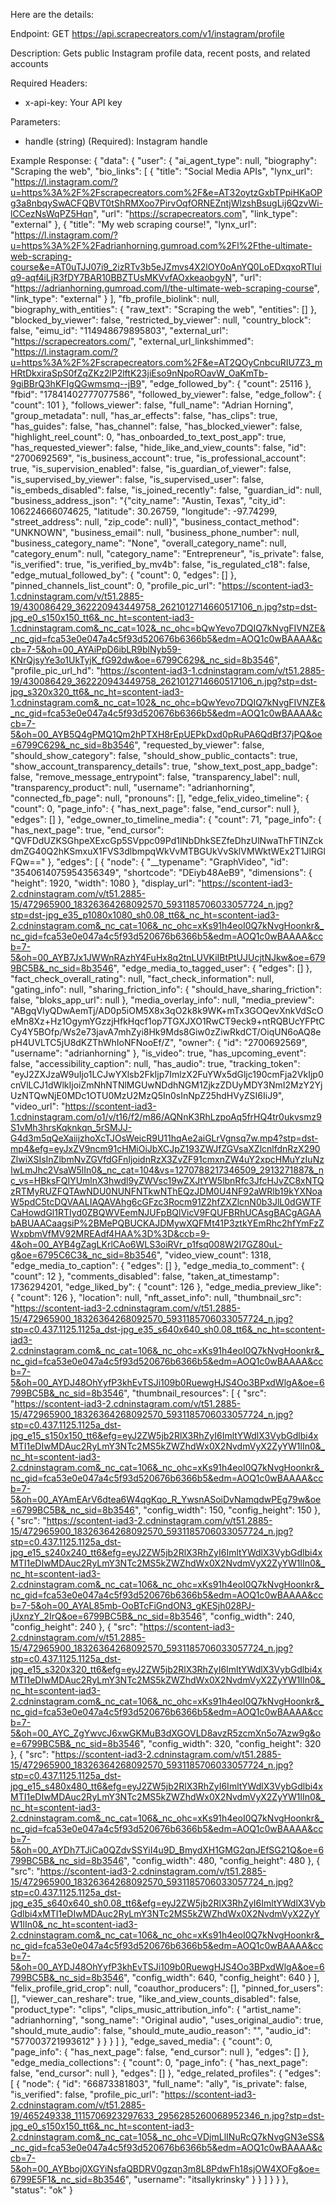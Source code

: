 Here are the details:
  
  Endpoint: GET https://api.scrapecreators.com/v1/instagram/profile
  
  Description: Gets public Instagram profile data, recent posts, and related accounts
  
  Required Headers:
  - x-api-key: Your API key
  
  Parameters:
  - handle (string) (Required): Instagram handle
  
  Example Response:
  {
  "data": {
    "user": {
      "ai_agent_type": null,
      "biography": "Scraping the web",
      "bio_links": [
        {
          "title": "Social Media APIs",
          "lynx_url": "https://l.instagram.com/?u=https%3A%2F%2Fscrapecreators.com%2F&e=AT32oytzGxbTPpiHKaOPg3a8nbqySwACFQBVT0tShRMXoo7PirvOqfORNEZntjWlzshBsugLij6QzvWi-lCCezNsWqPZ5Hqn",
          "url": "https://scrapecreators.com",
          "link_type": "external"
        },
        {
          "title": "My web scraping course!",
          "lynx_url": "https://l.instagram.com/?u=https%3A%2F%2Fadrianhorning.gumroad.com%2Fl%2Fthe-ultimate-web-scraping-course&e=AT0uTJJ07i9_2izRTv3b5eJZmvs4X2lOY0oAnYQ0LoEDxqxoRTIuiq9-aqf4iLjR3fDY7BAR10BBZTUsMKVvfAOxkeaobgyN",
          "url": "https://adrianhorning.gumroad.com/l/the-ultimate-web-scraping-course",
          "link_type": "external"
        }
      ],
      "fb_profile_biolink": null,
      "biography_with_entities": {
        "raw_text": "Scraping the web",
        "entities": []
      },
      "blocked_by_viewer": false,
      "restricted_by_viewer": null,
      "country_block": false,
      "eimu_id": "114948679895803",
      "external_url": "https://scrapecreators.com/",
      "external_url_linkshimmed": "https://l.instagram.com/?u=https%3A%2F%2Fscrapecreators.com%2F&e=AT2QOyCnbcuRIU7Z3_mHRtDkxiraSpS0fZqZKz2lP2lftK23jiEso9nNpoROavW_OaKmTb-9giBBrQ3hKFIgQGwmsmq--jB9",
      "edge_followed_by": {
        "count": 25116
      },
      "fbid": "17841402777077586",
      "followed_by_viewer": false,
      "edge_follow": {
        "count": 101
      },
      "follows_viewer": false,
      "full_name": "Adrian Horning",
      "group_metadata": null,
      "has_ar_effects": false,
      "has_clips": true,
      "has_guides": false,
      "has_channel": false,
      "has_blocked_viewer": false,
      "highlight_reel_count": 0,
      "has_onboarded_to_text_post_app": true,
      "has_requested_viewer": false,
      "hide_like_and_view_counts": false,
      "id": "2700692569",
      "is_business_account": true,
      "is_professional_account": true,
      "is_supervision_enabled": false,
      "is_guardian_of_viewer": false,
      "is_supervised_by_viewer": false,
      "is_supervised_user": false,
      "is_embeds_disabled": false,
      "is_joined_recently": false,
      "guardian_id": null,
      "business_address_json": "{\"city_name\": \"Austin, Texas\", \"city_id\": 106224666074625, \"latitude\": 30.26759, \"longitude\": -97.74299, \"street_address\": null, \"zip_code\": null}",
      "business_contact_method": "UNKNOWN",
      "business_email": null,
      "business_phone_number": null,
      "business_category_name": "None",
      "overall_category_name": null,
      "category_enum": null,
      "category_name": "Entrepreneur",
      "is_private": false,
      "is_verified": true,
      "is_verified_by_mv4b": false,
      "is_regulated_c18": false,
      "edge_mutual_followed_by": {
        "count": 0,
        "edges": []
      },
      "pinned_channels_list_count": 0,
      "profile_pic_url": "https://scontent-iad3-1.cdninstagram.com/v/t51.2885-19/430086429_362220943449758_2621012714660517106_n.jpg?stp=dst-jpg_e0_s150x150_tt6&_nc_ht=scontent-iad3-1.cdninstagram.com&_nc_cat=102&_nc_ohc=bQwYevo7DQIQ7kNvgFIVNZE&_nc_gid=fca53e0e047a4c5f93d520676b6366b5&edm=AOQ1c0wBAAAA&ccb=7-5&oh=00_AYAiPpD6ibLR9blNyb59-KNrQjsyYe3o1UkTyjK_fG92dw&oe=6799C629&_nc_sid=8b3546",
      "profile_pic_url_hd": "https://scontent-iad3-1.cdninstagram.com/v/t51.2885-19/430086429_362220943449758_2621012714660517106_n.jpg?stp=dst-jpg_s320x320_tt6&_nc_ht=scontent-iad3-1.cdninstagram.com&_nc_cat=102&_nc_ohc=bQwYevo7DQIQ7kNvgFIVNZE&_nc_gid=fca53e0e047a4c5f93d520676b6366b5&edm=AOQ1c0wBAAAA&ccb=7-5&oh=00_AYB5Q4gPMQ1Qm2hPTXH8rEpUEPkDxd0pRuPA6QdBf37jPQ&oe=6799C629&_nc_sid=8b3546",
      "requested_by_viewer": false,
      "should_show_category": false,
      "should_show_public_contacts": true,
      "show_account_transparency_details": true,
      "show_text_post_app_badge": false,
      "remove_message_entrypoint": false,
      "transparency_label": null,
      "transparency_product": null,
      "username": "adrianhorning",
      "connected_fb_page": null,
      "pronouns": [],
      "edge_felix_video_timeline": {
        "count": 0,
        "page_info": {
          "has_next_page": false,
          "end_cursor": null
        },
        "edges": []
      },
      "edge_owner_to_timeline_media": {
        "count": 71,
        "page_info": {
          "has_next_page": true,
          "end_cursor": "QVFDdUZKSGhpeXExcGp5SVppc09Pd1lNbDhkSEZfeDhzUlNwaThFTlNZckdmZG40Q2hKSmxuX1FVS3dlbmpqWkVvMTBGUkVvSklVMWktWEx2T1JlRGlFQw=="
        },
        "edges": [
          {
            "node": {
              "__typename": "GraphVideo",
              "id": "3540614075954356349",
              "shortcode": "DEiyb48AeB9",
              "dimensions": {
                "height": 1920,
                "width": 1080
              },
              "display_url": "https://scontent-iad3-2.cdninstagram.com/v/t51.2885-15/472965900_18326364268092570_5931185706033057724_n.jpg?stp=dst-jpg_e35_p1080x1080_sh0.08_tt6&_nc_ht=scontent-iad3-2.cdninstagram.com&_nc_cat=106&_nc_ohc=xKs91h4eoI0Q7kNvgHoonkr&_nc_gid=fca53e0e047a4c5f93d520676b6366b5&edm=AOQ1c0wBAAAA&ccb=7-5&oh=00_AYB7Jx1JWWnRAzhY4FuHx8q2tnLUVKiIBtPtUJUcjtNJkw&oe=6799BC5B&_nc_sid=8b3546",
              "edge_media_to_tagged_user": {
                "edges": []
              },
              "fact_check_overall_rating": null,
              "fact_check_information": null,
              "gating_info": null,
              "sharing_friction_info": {
                "should_have_sharing_friction": false,
                "bloks_app_url": null
              },
              "media_overlay_info": null,
              "media_preview": "ABgqVIyQDwAemTj/AD0p5iOM5X8x3qO2k8k9WK+mTx3GOQevXnkVdScOeMn8Xz+Hz1OgymYGzzjHfkHqcf1op7TGXJXO1RwCT9eck9+ntRQBUcYFPtCCy4Y5BOfp/Ws2e73javA7mhZyi8Hk9Mds8Giw0zZiwRkdCT/OiqUN6oAQ8epH4UVLTC5jU8dKZThWhIoNFNooEf/Z",
              "owner": {
                "id": "2700692569",
                "username": "adrianhorning"
              },
              "is_video": true,
              "has_upcoming_event": false,
              "accessibility_caption": null,
              "has_audio": true,
              "tracking_token": "eyJ2ZXJzaW9uIjo1LCJwYXlsb2FkIjp7ImlzX2FuYWx5dGljc190cmFja2VkIjp0cnVlLCJ1dWlkIjoiZmNhNTNlMGUwNDdhNGM1ZjkzZDUyMDY3NmI2MzY2YjUzNTQwNjE0MDc1OTU0MzU2MzQ5In0sInNpZ25hdHVyZSI6IiJ9",
              "video_url": "https://scontent-iad3-1.cdninstagram.com/o1/v/t16/f2/m86/AQNnK3RhLzpoAq5frHQ4tr0ukvsmz9S1vMh3hrsKqknkqn_5rSMJJ-G4d3m5qQeXaiijzhoXcTJOsWeicR9U11hqAe2aiGLrVgnsq7w.mp4?stp=dst-mp4&efg=eyJxZV9ncm91cHMiOiJbXCJpZ193ZWJfZGVsaXZlcnlfdnRzX290ZlwiXSIsInZlbmNvZGVfdGFnIjoidnRzX3ZvZF91cmxnZW4uY2xpcHMuYzIuNzIwLmJhc2VsaW5lIn0&_nc_cat=104&vs=1270788217346509_2913271887&_nc_vs=HBksFQIYUmlnX3hwdl9yZWVsc19wZXJtYW5lbnRfc3JfcHJvZC8xNTQzRTMyRUZFQTAwNDU0NUNFNTkwNThEQzJDM0U4NF92aWRlb19kYXNoaW5pdC5tcDQVAALIAQAVAhg6cGFzc3Rocm91Z2hfZXZlcnN0b3JlL0dGWTFCaHowdGl1RTIyd0ZBQWVEemNJUFpBQlVicV9FQUFBRhUCAsgBACgAGAAbABUAACaagsiP%2BMePQBUCKAJDMywXQFMt41P3ztkYEmRhc2hfYmFzZWxpbmVfMV92MREAdf4HAA%3D%3D&ccb=9-4&oh=00_AYB4gZagLKrlCAo6WLS3oiRVr_p1fsq008W2I7GZ80uL-g&oe=6795C6C3&_nc_sid=8b3546",
              "video_view_count": 1318,
              "edge_media_to_caption": {
                "edges": []
              },
              "edge_media_to_comment": {
                "count": 12
              },
              "comments_disabled": false,
              "taken_at_timestamp": 1736294201,
              "edge_liked_by": {
                "count": 126
              },
              "edge_media_preview_like": {
                "count": 126
              },
              "location": null,
              "nft_asset_info": null,
              "thumbnail_src": "https://scontent-iad3-2.cdninstagram.com/v/t51.2885-15/472965900_18326364268092570_5931185706033057724_n.jpg?stp=c0.437.1125.1125a_dst-jpg_e35_s640x640_sh0.08_tt6&_nc_ht=scontent-iad3-2.cdninstagram.com&_nc_cat=106&_nc_ohc=xKs91h4eoI0Q7kNvgHoonkr&_nc_gid=fca53e0e047a4c5f93d520676b6366b5&edm=AOQ1c0wBAAAA&ccb=7-5&oh=00_AYDJ48OhYyfP3khEvTSJi109b0RuewgHJS4Oo3BPxdWlgA&oe=6799BC5B&_nc_sid=8b3546",
              "thumbnail_resources": [
                {
                  "src": "https://scontent-iad3-2.cdninstagram.com/v/t51.2885-15/472965900_18326364268092570_5931185706033057724_n.jpg?stp=c0.437.1125.1125a_dst-jpg_e15_s150x150_tt6&efg=eyJ2ZW5jb2RlX3RhZyI6ImltYWdlX3VybGdlbi4xMTI1eDIwMDAuc2RyLmY3NTc2MS5kZWZhdWx0X2NvdmVyX2ZyYW1lIn0&_nc_ht=scontent-iad3-2.cdninstagram.com&_nc_cat=106&_nc_ohc=xKs91h4eoI0Q7kNvgHoonkr&_nc_gid=fca53e0e047a4c5f93d520676b6366b5&edm=AOQ1c0wBAAAA&ccb=7-5&oh=00_AYAmEArV6dtea6W4qgKqo_R_YwsnASoiDvNamqdwPEg79w&oe=6799BC5B&_nc_sid=8b3546",
                  "config_width": 150,
                  "config_height": 150
                },
                {
                  "src": "https://scontent-iad3-2.cdninstagram.com/v/t51.2885-15/472965900_18326364268092570_5931185706033057724_n.jpg?stp=c0.437.1125.1125a_dst-jpg_e15_s240x240_tt6&efg=eyJ2ZW5jb2RlX3RhZyI6ImltYWdlX3VybGdlbi4xMTI1eDIwMDAuc2RyLmY3NTc2MS5kZWZhdWx0X2NvdmVyX2ZyYW1lIn0&_nc_ht=scontent-iad3-2.cdninstagram.com&_nc_cat=106&_nc_ohc=xKs91h4eoI0Q7kNvgHoonkr&_nc_gid=fca53e0e047a4c5f93d520676b6366b5&edm=AOQ1c0wBAAAA&ccb=7-5&oh=00_AYAL85mb-OoBTcFiGndON3_gKESjh028PJ-jUxnzY_2IrQ&oe=6799BC5B&_nc_sid=8b3546",
                  "config_width": 240,
                  "config_height": 240
                },
                {
                  "src": "https://scontent-iad3-2.cdninstagram.com/v/t51.2885-15/472965900_18326364268092570_5931185706033057724_n.jpg?stp=c0.437.1125.1125a_dst-jpg_e15_s320x320_tt6&efg=eyJ2ZW5jb2RlX3RhZyI6ImltYWdlX3VybGdlbi4xMTI1eDIwMDAuc2RyLmY3NTc2MS5kZWZhdWx0X2NvdmVyX2ZyYW1lIn0&_nc_ht=scontent-iad3-2.cdninstagram.com&_nc_cat=106&_nc_ohc=xKs91h4eoI0Q7kNvgHoonkr&_nc_gid=fca53e0e047a4c5f93d520676b6366b5&edm=AOQ1c0wBAAAA&ccb=7-5&oh=00_AYC_ZgYwvcJ6xwGKMuB3dXGOVLD8avzR5zcmXn5o7Azw9g&oe=6799BC5B&_nc_sid=8b3546",
                  "config_width": 320,
                  "config_height": 320
                },
                {
                  "src": "https://scontent-iad3-2.cdninstagram.com/v/t51.2885-15/472965900_18326364268092570_5931185706033057724_n.jpg?stp=c0.437.1125.1125a_dst-jpg_e15_s480x480_tt6&efg=eyJ2ZW5jb2RlX3RhZyI6ImltYWdlX3VybGdlbi4xMTI1eDIwMDAuc2RyLmY3NTc2MS5kZWZhdWx0X2NvdmVyX2ZyYW1lIn0&_nc_ht=scontent-iad3-2.cdninstagram.com&_nc_cat=106&_nc_ohc=xKs91h4eoI0Q7kNvgHoonkr&_nc_gid=fca53e0e047a4c5f93d520676b6366b5&edm=AOQ1c0wBAAAA&ccb=7-5&oh=00_AYDh7TJiCa0QZdvSSYiI4u9D_BmydXH1GMG2qnJEfSG21Q&oe=6799BC5B&_nc_sid=8b3546",
                  "config_width": 480,
                  "config_height": 480
                },
                {
                  "src": "https://scontent-iad3-2.cdninstagram.com/v/t51.2885-15/472965900_18326364268092570_5931185706033057724_n.jpg?stp=c0.437.1125.1125a_dst-jpg_e35_s640x640_sh0.08_tt6&efg=eyJ2ZW5jb2RlX3RhZyI6ImltYWdlX3VybGdlbi4xMTI1eDIwMDAuc2RyLmY3NTc2MS5kZWZhdWx0X2NvdmVyX2ZyYW1lIn0&_nc_ht=scontent-iad3-2.cdninstagram.com&_nc_cat=106&_nc_ohc=xKs91h4eoI0Q7kNvgHoonkr&_nc_gid=fca53e0e047a4c5f93d520676b6366b5&edm=AOQ1c0wBAAAA&ccb=7-5&oh=00_AYDJ48OhYyfP3khEvTSJi109b0RuewgHJS4Oo3BPxdWlgA&oe=6799BC5B&_nc_sid=8b3546",
                  "config_width": 640,
                  "config_height": 640
                }
              ],
              "felix_profile_grid_crop": null,
              "coauthor_producers": [],
              "pinned_for_users": [],
              "viewer_can_reshare": true,
              "like_and_view_counts_disabled": false,
              "product_type": "clips",
              "clips_music_attribution_info": {
                "artist_name": "adrianhorning",
                "song_name": "Original audio",
                "uses_original_audio": true,
                "should_mute_audio": false,
                "should_mute_audio_reason": "",
                "audio_id": "577003721993612"
              }
            }
          }
        ]
      },
      "edge_saved_media": {
        "count": 0,
        "page_info": {
          "has_next_page": false,
          "end_cursor": null
        },
        "edges": []
      },
      "edge_media_collections": {
        "count": 0,
        "page_info": {
          "has_next_page": false,
          "end_cursor": null
        },
        "edges": []
      },
      "edge_related_profiles": {
        "edges": [
          {
            "node": {
              "id": "66873381803",
              "full_name": "ally",
              "is_private": false,
              "is_verified": false,
              "profile_pic_url": "https://scontent-iad3-2.cdninstagram.com/v/t51.2885-19/465249338_1115706923297633_2956285260068952346_n.jpg?stp=dst-jpg_e0_s150x150_tt6&_nc_ht=scontent-iad3-2.cdninstagram.com&_nc_cat=105&_nc_ohc=VDjmLlINuRcQ7kNvgGN3eSS&_nc_gid=fca53e0e047a4c5f93d520676b6366b5&edm=AOQ1c0wBAAAA&ccb=7-5&oh=00_AYBboj0XGYiNsfaQBDRV0gzqn3m8L8PdwFh18sjOW4XOFg&oe=6799E5F1&_nc_sid=8b3546",
              "username": "itsallykrinsky"
            }
          }
        ]
      }
    }
  },
  "status": "ok"
}
  
  